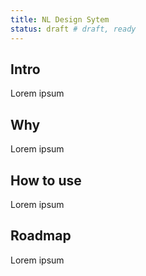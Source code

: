 ```yaml
---
title: NL Design Sytem
status: draft # draft, ready
---
```


## Intro
Lorem ipsum

## Why
Lorem ipsum

## How to use
Lorem ipsum

## Roadmap
Lorem ipsum

